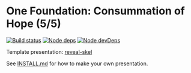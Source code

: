 # One Foundation: Consummation of Hope (5/5)

[![Build status](https://travis-ci.org/sermons/found-hope.svg)](https://travis-ci.org/sermons/found-hope)
[![Node deps](https://david-dm.org/sermons/found-hope.svg)](https://david-dm.org/sermons/found-hope)
[![Node devDeps](https://david-dm.org/sermons/found-hope/dev-status.svg)](https://david-dm.org/sermons/found-hope#info=devDependencies)

Template presentation: [reveal-skel](https://github.com/sermons/reveal-skel)

See [INSTALL.md](INSTALL.md)
for how to make your own presentation.
